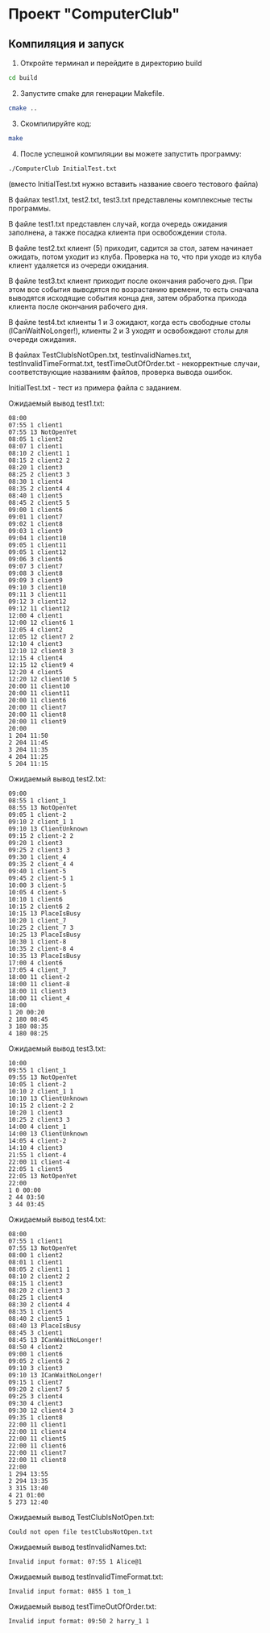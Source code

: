 # Проект "ComputerClub"

## Компиляция и запуск

1. Откройте терминал и перейдите в директорию build

```sh
cd build
```

2. Запустите cmake для генерации Makefile.

```sh
cmake ..
```

3. Скомпилируйте код:

```sh
make
```

4. После успешной компиляции вы можете запустить программу:

```sh
./ComputerClub InitialTest.txt
```

(вместо InitialTest.txt нужно вставить название своего тестового файла)

В файлах test1.txt, test2.txt, test3.txt представлены комплексные тесты программы. 

В файле test1.txt представлен случай, когда очередь ожидания заполнена, а также посадка
клиента при освобождении стола.

В файле test2.txt клиент (5) приходит, садится за стол, затем начинает ожидать, потом уходит из клуба. Проверка на то, что при уходе из клуба клиент удаляется из очереди ожидания.

В файле test3.txt клиент приходит после окончания рабочего дня. При этом все события выводятся 
по возрастанию времени, то есть сначала выводятся исходящие события конца дня, затем обработка
прихода клиента после окончания рабочего дня.

В файле test4.txt клиенты 1 и 3 ожидают, когда есть свободные столы (ICanWaitNoLonger!),
клиенты 2 и 3 уходят и освобождают столы для очереди ожидания.

В файлах TestClubIsNotOpen.txt, testInvalidNames.txt, testInvalidTimeFormat.txt, testTimeOutOfOrder.txt - некорректные случаи,
соответствующие названиям файлов, проверка вывода ошибок.

InitialTest.txt - тест из примера файла с заданием.

Ожидаемый вывод test1.txt:

```
08:00
07:55 1 client1 
07:55 13 NotOpenYet 
08:05 1 client2 
08:07 1 client1 
08:10 2 client1 1
08:15 2 client2 2
08:20 1 client3 
08:25 2 client3 3
08:30 1 client4 
08:35 2 client4 4
08:40 1 client5 
08:45 2 client5 5
09:00 1 client6 
09:01 1 client7 
09:02 1 client8 
09:03 1 client9 
09:04 1 client10 
09:05 1 client11 
09:05 1 client12 
09:06 3 client6 
09:07 3 client7 
09:08 3 client8 
09:09 3 client9 
09:10 3 client10 
09:11 3 client11 
09:12 3 client12 
09:12 11 client12 
12:00 4 client1 
12:00 12 client6 1
12:05 4 client2 
12:05 12 client7 2
12:10 4 client3 
12:10 12 client8 3
12:15 4 client4 
12:15 12 client9 4
12:20 4 client5 
12:20 12 client10 5
20:00 11 client10 
20:00 11 client11 
20:00 11 client6 
20:00 11 client7 
20:00 11 client8 
20:00 11 client9 
20:00
1 204 11:50
2 204 11:45
3 204 11:35
4 204 11:25
5 204 11:15
```

Ожидаемый вывод test2.txt:
```
09:00
08:55 1 client_1 
08:55 13 NotOpenYet 
09:05 1 client-2 
09:10 2 client_1 1
09:10 13 ClientUnknown 
09:15 2 client-2 2
09:20 1 client3 
09:25 2 client3 3
09:30 1 client_4 
09:35 2 client_4 4
09:40 1 client-5 
09:45 2 client-5 1
10:00 3 client-5 
10:05 4 client-5 
10:10 1 client6 
10:15 2 client6 2
10:15 13 PlaceIsBusy 
10:20 1 client_7 
10:25 2 client_7 3
10:25 13 PlaceIsBusy 
10:30 1 client-8 
10:35 2 client-8 4
10:35 13 PlaceIsBusy 
17:00 4 client6 
17:05 4 client_7 
18:00 11 client-2 
18:00 11 client-8 
18:00 11 client3 
18:00 11 client_4 
18:00
1 20 00:20
2 180 08:45
3 180 08:35
4 180 08:25
```

Ожидаемый вывод test3.txt:

```
10:00
09:55 1 client_1 
09:55 13 NotOpenYet 
10:05 1 client-2 
10:10 2 client_1 1
10:10 13 ClientUnknown 
10:15 2 client-2 2
10:20 1 client3 
10:25 2 client3 3
14:00 4 client_1 
14:00 13 ClientUnknown 
14:05 4 client-2 
14:10 4 client3 
21:55 1 client-4 
22:00 11 client-4 
22:05 1 client5 
22:05 13 NotOpenYet 
22:00
1 0 00:00
2 44 03:50
3 44 03:45
```

Ожидаемый вывод test4.txt:
```
08:00
07:55 1 client1 
07:55 13 NotOpenYet 
08:00 1 client2 
08:01 1 client1 
08:05 2 client1 1
08:10 2 client2 2
08:15 1 client3 
08:20 2 client3 3
08:25 1 client4 
08:30 2 client4 4
08:35 1 client5 
08:40 2 client5 1
08:40 13 PlaceIsBusy 
08:45 3 client1 
08:45 13 ICanWaitNoLonger! 
08:50 4 client2 
09:00 1 client6 
09:05 2 client6 2
09:10 3 client3 
09:10 13 ICanWaitNoLonger! 
09:15 1 client7 
09:20 2 client7 5
09:25 3 client4 
09:30 4 client3 
09:30 12 client4 3
09:35 1 client8 
22:00 11 client1 
22:00 11 client4 
22:00 11 client5 
22:00 11 client6 
22:00 11 client7 
22:00 11 client8 
22:00
1 294 13:55
2 294 13:35
3 315 13:40
4 21 01:00
5 273 12:40
```

Ожидаемый вывод TestClubIsNotOpen.txt:

```
Could not open file testClubsNotOpen.txt
```

Ожидаемый вывод testInvalidNames.txt:

```
Invalid input format: 07:55 1 Alice@1
```

Ожидаемый вывод testInvalidTimeFormat.txt:

```
Invalid input format: 0855 1 tom_1
```

Ожидаемый вывод testTimeOutOfOrder.txt:

```
Invalid input format: 09:50 2 harry_1 1
```